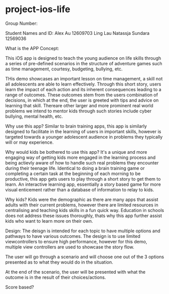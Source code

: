 # project-ios-life


Group Number:


Student Names and ID:
Alex Au 12609703
Ling Lau
Natassja Sundara 12569036

What is the APP Concept: 

This iOS app is designed to teach the young audience on life skills through a series of pre-defined scenarios in the structure of adventure games such as time management, courtesy, budgeting, bullying, etc.

THis demo showcases an important lesson on time management, a skill not all adolescents are able to learn effectively. Through this short story, users learn the impact of each action and its inherent consequences leading to a range of outcomes. These outcomes stem from the users combination of decisions, in which at the end, the user is greeted with tips and advice on learning that skill.
Thereare other larger and more prominent real world problems we intend to mentor kids through such stories include cyber bullying, mental health, etc.

Why use this app?
Similar to brain training apps, this app is similarly designed to facilitate in the learning of users in important skills, however is targeted towards a younger adolescent audience in problems they typically will or may experience.  

Why would kids be bothered to use this app?
It's a unique and more engaging way of getting kids more engaged in the learning process and being actievly aware of how to handle such real problems they encounter during their teenage life. Identical to doing a brain training game or completing a certain task at the beginning of each morning to be productive, this app gets users to play through a short story to get them to learn. An interactive learning app, essentially a story based game for more visual enticement rather than a database of information to relay to kids. 

Why kids?
Kids were the demographic as there are many apps that assist adults with their current problems, however there are limited resources in centralising and teaching kids skills in a fun quick way. Education in schools does not address these issues thoroughly, thats why this app further assist kids who want to learn more on their own. 

Design:
The deisgn is intended for each topic to have multiple options and pathways to have various outcomes. The design is to use limited viewcontrollers to ensure high performance, however for this demo, multiple view controllers are used to showcase the story flow. 



The user will go through a scenario and will choose one out of the 3 options presented as to what they would do in the situation.

At the end of the scenario, the user will be presented with what the outcome is in the result of their choices/actions.

Score based?


